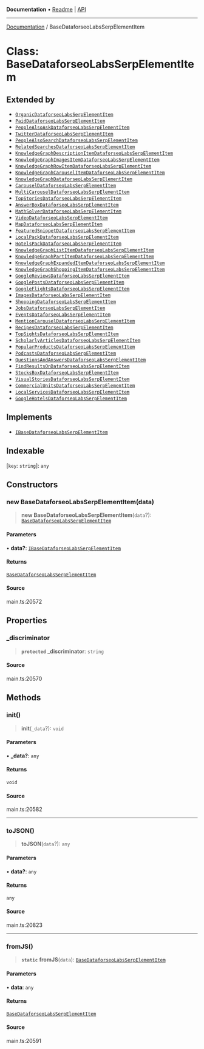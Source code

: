 **Documentation** • [Readme](../README.md) \| [API](../globals.md)

***

[Documentation](../README.md) / BaseDataforseoLabsSerpElementItem

# Class: BaseDataforseoLabsSerpElementItem

## Extended by

- [`OrganicDataforseoLabsSerpElementItem`](OrganicDataforseoLabsSerpElementItem.md)
- [`PaidDataforseoLabsSerpElementItem`](PaidDataforseoLabsSerpElementItem.md)
- [`PeopleAlsoAskDataforseoLabsSerpElementItem`](PeopleAlsoAskDataforseoLabsSerpElementItem.md)
- [`TwitterDataforseoLabsSerpElementItem`](TwitterDataforseoLabsSerpElementItem.md)
- [`PeopleAlsoSearchDataforseoLabsSerpElementItem`](PeopleAlsoSearchDataforseoLabsSerpElementItem.md)
- [`RelatedSearchesDataforseoLabsSerpElementItem`](RelatedSearchesDataforseoLabsSerpElementItem.md)
- [`KnowledgeGraphDescriptionItemDataforseoLabsSerpElementItem`](KnowledgeGraphDescriptionItemDataforseoLabsSerpElementItem.md)
- [`KnowledgeGraphImagesItemDataforseoLabsSerpElementItem`](KnowledgeGraphImagesItemDataforseoLabsSerpElementItem.md)
- [`KnowledgeGraphRowItemDataforseoLabsSerpElementItem`](KnowledgeGraphRowItemDataforseoLabsSerpElementItem.md)
- [`KnowledgeGraphCarouselItemDataforseoLabsSerpElementItem`](KnowledgeGraphCarouselItemDataforseoLabsSerpElementItem.md)
- [`KnowledgeGraphDataforseoLabsSerpElementItem`](KnowledgeGraphDataforseoLabsSerpElementItem.md)
- [`CarouselDataforseoLabsSerpElementItem`](CarouselDataforseoLabsSerpElementItem.md)
- [`MultiCarouselDataforseoLabsSerpElementItem`](MultiCarouselDataforseoLabsSerpElementItem.md)
- [`TopStoriesDataforseoLabsSerpElementItem`](TopStoriesDataforseoLabsSerpElementItem.md)
- [`AnswerBoxDataforseoLabsSerpElementItem`](AnswerBoxDataforseoLabsSerpElementItem.md)
- [`MathSolverDataforseoLabsSerpElementItem`](MathSolverDataforseoLabsSerpElementItem.md)
- [`VideoDataforseoLabsSerpElementItem`](VideoDataforseoLabsSerpElementItem.md)
- [`MapDataforseoLabsSerpElementItem`](MapDataforseoLabsSerpElementItem.md)
- [`FeaturedSnippetDataforseoLabsSerpElementItem`](FeaturedSnippetDataforseoLabsSerpElementItem.md)
- [`LocalPackDataforseoLabsSerpElementItem`](LocalPackDataforseoLabsSerpElementItem.md)
- [`HotelsPackDataforseoLabsSerpElementItem`](HotelsPackDataforseoLabsSerpElementItem.md)
- [`KnowledgeGraphListItemDataforseoLabsSerpElementItem`](KnowledgeGraphListItemDataforseoLabsSerpElementItem.md)
- [`KnowledgeGraphPartItemDataforseoLabsSerpElementItem`](KnowledgeGraphPartItemDataforseoLabsSerpElementItem.md)
- [`KnowledgeGraphExpandedItemDataforseoLabsSerpElementItem`](KnowledgeGraphExpandedItemDataforseoLabsSerpElementItem.md)
- [`KnowledgeGraphShoppingItemDataforseoLabsSerpElementItem`](KnowledgeGraphShoppingItemDataforseoLabsSerpElementItem.md)
- [`GoogleReviewsDataforseoLabsSerpElementItem`](GoogleReviewsDataforseoLabsSerpElementItem.md)
- [`GooglePostsDataforseoLabsSerpElementItem`](GooglePostsDataforseoLabsSerpElementItem.md)
- [`GoogleFlightsDataforseoLabsSerpElementItem`](GoogleFlightsDataforseoLabsSerpElementItem.md)
- [`ImagesDataforseoLabsSerpElementItem`](ImagesDataforseoLabsSerpElementItem.md)
- [`ShoppingDataforseoLabsSerpElementItem`](ShoppingDataforseoLabsSerpElementItem.md)
- [`JobsDataforseoLabsSerpElementItem`](JobsDataforseoLabsSerpElementItem.md)
- [`EventsDataforseoLabsSerpElementItem`](EventsDataforseoLabsSerpElementItem.md)
- [`MentionCarouselDataforseoLabsSerpElementItem`](MentionCarouselDataforseoLabsSerpElementItem.md)
- [`RecipesDataforseoLabsSerpElementItem`](RecipesDataforseoLabsSerpElementItem.md)
- [`TopSightsDataforseoLabsSerpElementItem`](TopSightsDataforseoLabsSerpElementItem.md)
- [`ScholarlyArticlesDataforseoLabsSerpElementItem`](ScholarlyArticlesDataforseoLabsSerpElementItem.md)
- [`PopularProductsDataforseoLabsSerpElementItem`](PopularProductsDataforseoLabsSerpElementItem.md)
- [`PodcastsDataforseoLabsSerpElementItem`](PodcastsDataforseoLabsSerpElementItem.md)
- [`QuestionsAndAnswersDataforseoLabsSerpElementItem`](QuestionsAndAnswersDataforseoLabsSerpElementItem.md)
- [`FindResultsOnDataforseoLabsSerpElementItem`](FindResultsOnDataforseoLabsSerpElementItem.md)
- [`StocksBoxDataforseoLabsSerpElementItem`](StocksBoxDataforseoLabsSerpElementItem.md)
- [`VisualStoriesDataforseoLabsSerpElementItem`](VisualStoriesDataforseoLabsSerpElementItem.md)
- [`CommercialUnitsDataforseoLabsSerpElementItem`](CommercialUnitsDataforseoLabsSerpElementItem.md)
- [`LocalServicesDataforseoLabsSerpElementItem`](LocalServicesDataforseoLabsSerpElementItem.md)
- [`GoogleHotelsDataforseoLabsSerpElementItem`](GoogleHotelsDataforseoLabsSerpElementItem.md)

## Implements

- [`IBaseDataforseoLabsSerpElementItem`](../interfaces/IBaseDataforseoLabsSerpElementItem.md)

## Indexable

 \[`key`: `string`\]: `any`

## Constructors

### new BaseDataforseoLabsSerpElementItem(data)

> **new BaseDataforseoLabsSerpElementItem**(`data`?): [`BaseDataforseoLabsSerpElementItem`](BaseDataforseoLabsSerpElementItem.md)

#### Parameters

• **data?**: [`IBaseDataforseoLabsSerpElementItem`](../interfaces/IBaseDataforseoLabsSerpElementItem.md)

#### Returns

[`BaseDataforseoLabsSerpElementItem`](BaseDataforseoLabsSerpElementItem.md)

#### Source

main.ts:20572

## Properties

### \_discriminator

> **`protected`** **\_discriminator**: `string`

#### Source

main.ts:20570

## Methods

### init()

> **init**(`_data`?): `void`

#### Parameters

• **\_data?**: `any`

#### Returns

`void`

#### Source

main.ts:20582

***

### toJSON()

> **toJSON**(`data`?): `any`

#### Parameters

• **data?**: `any`

#### Returns

`any`

#### Source

main.ts:20823

***

### fromJS()

> **`static`** **fromJS**(`data`): [`BaseDataforseoLabsSerpElementItem`](BaseDataforseoLabsSerpElementItem.md)

#### Parameters

• **data**: `any`

#### Returns

[`BaseDataforseoLabsSerpElementItem`](BaseDataforseoLabsSerpElementItem.md)

#### Source

main.ts:20591
